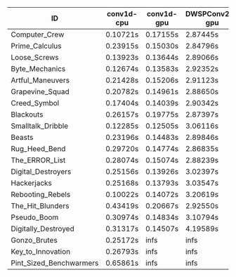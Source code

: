 |ID|conv1d-cpu|conv1d-gpu|DWSPConv2D-gpu|gemm-gpu|avg|
|-|-|-|-|-|-|
|Computer_Crew|0.10721s|0.17155s|2.87445s|1.70971s|1.21573s|
|Prime_Calculus|0.23915s|0.15030s|2.84796s|1.69639s|1.23345s|
|Loose_Screws|0.13923s|0.13644s|2.89066s|1.77087s|1.23430s|
|Byte_Mechanics|0.12674s|0.13583s|2.92352s|1.79290s|1.24475s|
|Artful_Maneuvers|0.21428s|0.15206s|2.91123s|1.71406s|1.24791s|
|Grapevine_Squad|0.20782s|0.14961s|2.88650s|1.74930s|1.24831s|
|Creed_Symbol|0.17404s|0.14039s|2.90342s|1.78450s|1.25059s|
|Blackouts|0.26157s|0.19775s|2.87397s|1.70236s|1.25891s|
|Smalltalk_Dribble|0.12285s|0.12505s|3.06116s|1.80287s|1.27798s|
|Beasts|0.23196s|0.14483s|2.89846s|1.89698s|1.29306s|
|Rug_Heed_Bend|0.29720s|0.14774s|2.86835s|1.86508s|1.29459s|
|The_ERROR_List|0.28074s|0.15074s|2.88239s|1.90470s|1.30464s|
|Digital_Destroyers|0.25156s|0.13926s|3.02397s|1.89770s|1.32812s|
|Hackerjacks|0.25168s|0.13793s|3.03547s|1.90903s|1.33353s|
|Rebooting_Rebels|0.10022s|0.14072s|3.20619s|1.89155s|1.33467s|
|The_Hit_Blunders|0.43419s|0.20667s|2.92550s|1.92705s|1.37335s|
|Pseudo_Boom|0.30974s|0.14834s|3.10794s|1.99723s|1.39081s|
|Digitally_Destroyed|0.31317s|0.14507s|4.19589s|2.46497s|1.77977s|
|Gonzo_Brutes|0.25172s|infs|infs|infs|infs|
|Key_to_Innovation|0.26793s|infs|infs|2.59971s|infs|
|Pint_Sized_Benchwarmers|0.65861s|infs|infs|4.42983s|infs|
